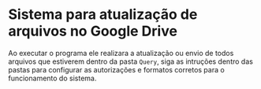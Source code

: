 # Sistema para atualização de arquivos no Google Drive
Ao executar o programa ele realizara a atualização ou envio de todos arquivos que estiverem dentro da pasta `Query`, siga as intruções dentro das pastas para configurar as autorizações e formatos corretos para o funcionamento do sistema.